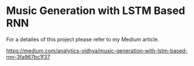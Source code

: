 # Music Generation with LSTM Based RNN

For a detailes of this project please refer to my Medium article.

https://medium.com/analytics-vidhya/music-generation-with-lstm-based-rnn-3fa967bc1f37
